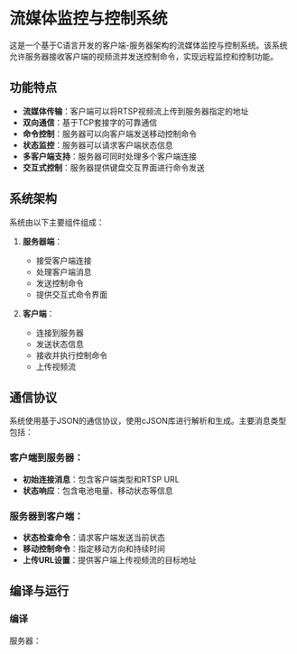 # 流媒体监控与控制系统

这是一个基于C语言开发的客户端-服务器架构的流媒体监控与控制系统。该系统允许服务器接收客户端的视频流并发送控制命令，实现远程监控和控制功能。

## 功能特点

- **流媒体传输**：客户端可以将RTSP视频流上传到服务器指定的地址
- **双向通信**：基于TCP套接字的可靠通信
- **命令控制**：服务器可以向客户端发送移动控制命令
- **状态监控**：服务器可以请求客户端状态信息
- **多客户端支持**：服务器可同时处理多个客户端连接
- **交互式控制**：服务器提供键盘交互界面进行命令发送

## 系统架构

系统由以下主要组件组成：

1. **服务器端**：
   - 接受客户端连接
   - 处理客户端消息
   - 发送控制命令
   - 提供交互式命令界面

2. **客户端**：
   - 连接到服务器
   - 发送状态信息
   - 接收并执行控制命令
   - 上传视频流

## 通信协议

系统使用基于JSON的通信协议，使用cJSON库进行解析和生成。主要消息类型包括：

### 客户端到服务器：
- **初始连接消息**：包含客户端类型和RTSP URL
- **状态响应**：包含电池电量、移动状态等信息

### 服务器到客户端：
- **状态检查命令**：请求客户端发送当前状态
- **移动控制命令**：指定移动方向和持续时间
- **上传URL设置**：提供客户端上传视频流的目标地址

## 编译与运行

### 编译

服务器： 